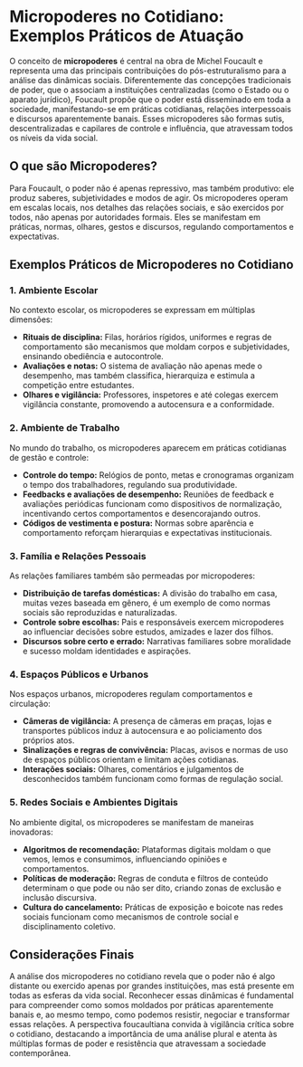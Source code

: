 
# Micropoderes no Cotidiano: Exemplos Práticos de Atuação

O conceito de **micropoderes** é central na obra de Michel Foucault e representa uma das principais contribuições do pós-estruturalismo para a análise das dinâmicas sociais. Diferentemente das concepções tradicionais de poder, que o associam a instituições centralizadas (como o Estado ou o aparato jurídico), Foucault propõe que o poder está disseminado em toda a sociedade, manifestando-se em práticas cotidianas, relações interpessoais e discursos aparentemente banais. Esses micropoderes são formas sutis, descentralizadas e capilares de controle e influência, que atravessam todos os níveis da vida social.

## O que são Micropoderes?

Para Foucault, o poder não é apenas repressivo, mas também produtivo: ele produz saberes, subjetividades e modos de agir. Os micropoderes operam em escalas locais, nos detalhes das relações sociais, e são exercidos por todos, não apenas por autoridades formais. Eles se manifestam em práticas, normas, olhares, gestos e discursos, regulando comportamentos e expectativas.

## Exemplos Práticos de Micropoderes no Cotidiano

### 1. **Ambiente Escolar**

No contexto escolar, os micropoderes se expressam em múltiplas dimensões:

- **Rituais de disciplina:** Filas, horários rígidos, uniformes e regras de comportamento são mecanismos que moldam corpos e subjetividades, ensinando obediência e autocontrole.
- **Avaliações e notas:** O sistema de avaliação não apenas mede o desempenho, mas também classifica, hierarquiza e estimula a competição entre estudantes.
- **Olhares e vigilância:** Professores, inspetores e até colegas exercem vigilância constante, promovendo a autocensura e a conformidade.

### 2. **Ambiente de Trabalho**

No mundo do trabalho, os micropoderes aparecem em práticas cotidianas de gestão e controle:

- **Controle do tempo:** Relógios de ponto, metas e cronogramas organizam o tempo dos trabalhadores, regulando sua produtividade.
- **Feedbacks e avaliações de desempenho:** Reuniões de feedback e avaliações periódicas funcionam como dispositivos de normalização, incentivando certos comportamentos e desencorajando outros.
- **Códigos de vestimenta e postura:** Normas sobre aparência e comportamento reforçam hierarquias e expectativas institucionais.

### 3. **Família e Relações Pessoais**

As relações familiares também são permeadas por micropoderes:

- **Distribuição de tarefas domésticas:** A divisão do trabalho em casa, muitas vezes baseada em gênero, é um exemplo de como normas sociais são reproduzidas e naturalizadas.
- **Controle sobre escolhas:** Pais e responsáveis exercem micropoderes ao influenciar decisões sobre estudos, amizades e lazer dos filhos.
- **Discursos sobre certo e errado:** Narrativas familiares sobre moralidade e sucesso moldam identidades e aspirações.

### 4. **Espaços Públicos e Urbanos**

Nos espaços urbanos, micropoderes regulam comportamentos e circulação:

- **Câmeras de vigilância:** A presença de câmeras em praças, lojas e transportes públicos induz à autocensura e ao policiamento dos próprios atos.
- **Sinalizações e regras de convivência:** Placas, avisos e normas de uso de espaços públicos orientam e limitam ações cotidianas.
- **Interações sociais:** Olhares, comentários e julgamentos de desconhecidos também funcionam como formas de regulação social.

### 5. **Redes Sociais e Ambientes Digitais**

No ambiente digital, os micropoderes se manifestam de maneiras inovadoras:

- **Algoritmos de recomendação:** Plataformas digitais moldam o que vemos, lemos e consumimos, influenciando opiniões e comportamentos.
- **Políticas de moderação:** Regras de conduta e filtros de conteúdo determinam o que pode ou não ser dito, criando zonas de exclusão e inclusão discursiva.
- **Cultura do cancelamento:** Práticas de exposição e boicote nas redes sociais funcionam como mecanismos de controle social e disciplinamento coletivo.

## Considerações Finais

A análise dos micropoderes no cotidiano revela que o poder não é algo distante ou exercido apenas por grandes instituições, mas está presente em todas as esferas da vida social. Reconhecer essas dinâmicas é fundamental para compreender como somos moldados por práticas aparentemente banais e, ao mesmo tempo, como podemos resistir, negociar e transformar essas relações. A perspectiva foucaultiana convida à vigilância crítica sobre o cotidiano, destacando a importância de uma análise plural e atenta às múltiplas formas de poder e resistência que atravessam a sociedade contemporânea.
```
